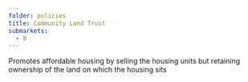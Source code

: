 ```yaml
---
folder: policies
title: Community Land Trust
submarkets:
  - 0
---
```

Promotes affordable housing by selling the housing units but retaining ownership of the land on which the housing sits